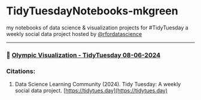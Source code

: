 # TidyTuesdayNotebooks-mkgreen
my notebooks of data science &amp; visualization projects for #TidyTuesday a weekly social data project hosted by [@rfordatascience](https://github.com/rfordatascience/tidytuesday)

---
### 📔 [Olympic Visualization - TidyTuesday 08-06-2024](https://github.com/mkgreen/TidyTuesdayNotebooks-mkgreen/blob/main/OlympicData.md#tidytuesdaynotebooks-mkgreen)

### Citations:
1. Data Science Learning Community (2024). Tidy Tuesday: A weekly social data project. [https://tidytues.day](https://tidytues.day)

